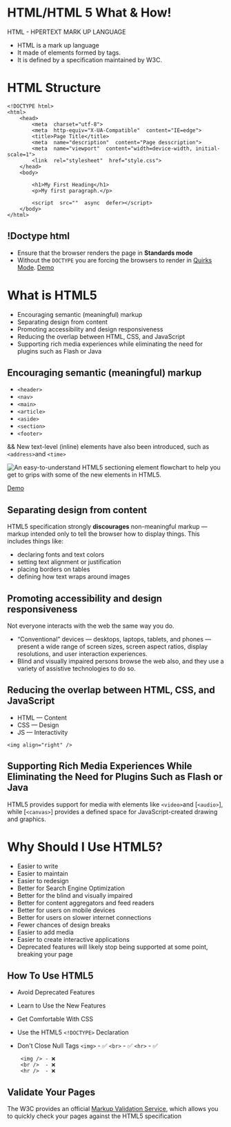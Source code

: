 # HTML/HTML 5 What & How!

  
HTML - HPERTEXT MARK UP LANGUAGE

 - HTML is a mark up language
 - It made of elements formed by tags.
 - It is defined by a specification maintained by W3C.

# HTML Structure

    <!DOCTYPE html>
    <html>
		<head>
			<meta  charset="utf-8">
			<meta  http-equiv="X-UA-Compatible"  content="IE=edge">
			<title>Page Title</title>
			<meta  name="description"  content="Page desscription">
			<meta  name="viewport"  content="width=device-width, initial-scale=1">
			<link  rel="stylesheet"  href="style.css">
		</head>
	    <body>

			<h1>My First Heading</h1>
			<p>My first paragraph.</p>
			
			<script  src=""  async  defer></script>
	    </body>
    </html>



## !Doctype html 

 - Ensure that the browser renders the page in **Standards mode**
 - Without the  `DOCTYPE`  you are forcing the browsers to render in  [Quirks Mode](http://en.wikipedia.org/wiki/Quirks_mode). [Demo](http://jkorpela.fi/quirks-mode.html#demo)

# What is HTML5

-   Encouraging semantic (meaningful) markup
-   Separating design from content
-   Promoting accessibility and design responsiveness
-   Reducing the overlap between HTML, CSS, and JavaScript
-   Supporting rich media experiences while eliminating the need for plugins such as Flash or Java


## Encouraging semantic (meaningful) markup

-   `<header>`
-   `<nav>`
-   `<main>`
-   `<article>`
-   `<aside>`
-   `<section>`
-   `<footer>`

&& 
New text-level (inline) elements have also been introduced, such as `<address>`and `<time>`

![An easy-to-understand HTML5 sectioning element flowchart to help you get to grips with some of the new elements in HTML5.](http://html5doctor.com/downloads/h5d-sectioning-flowchart.png)

[Demo](https://developer.mozilla.org/en-US/docs/Learn/HTML/Introduction_to_HTML/Document_and_website_structure)

## Separating design from content

HTML5 specification strongly  **discourages**  non-meaningful markup — markup intended only to tell the browser how to display things. This includes things like:

-   declaring fonts and text colors
-   setting text alignment or justification
-   placing borders on tables
-   defining how text wraps around images


## Promoting accessibility and design responsiveness

Not everyone interacts with the web the same way you do.

 - “Conventional” devices — desktops, laptops, tablets, and phones — present a wide range of screen sizes, screen aspect ratios, display resolutions, and user interaction experiences.
 - Blind and visually impaired persons browse the web also, and they use a variety of assistive technologies to do so.  
  

## Reducing the overlap between HTML, CSS, and JavaScript

-   HTML — Content
-   CSS — Design
-   JS — Interactivity

`<img align="right" />`

## Supporting Rich Media Experiences While Eliminating the Need for Plugins Such as Flash or Java  
  
HTML5 provides support for media with elements like `<video>`and [`<audio>`], while [`<canvas>`] provides a defined space for JavaScript-created drawing and graphics.



# Why Should I Use HTML5?
-   Easier to write
-   Easier to maintain
-   Easier to redesign
-   Better for Search Engine Optimization
-   Better for the blind and visually impaired
-   Better for content aggregators and feed readers
-   Better for users on mobile devices
-   Better for users on slower internet connections
-   Fewer chances of design breaks
-   Easier to add media
-   Easier to create interactive applications
-   Deprecated features will likely stop being supported at some point, breaking your page
 

## How To Use HTML5

 - Avoid Deprecated Features
 - Learn to Use the New Features
 - Get Comfortable With CSS
 - Use the HTML5  `<!DOCTYPE>`  Declaration
 - Don't Close Null Tags 
		`<img>`  - ✅
		`<br>`    - ✅
		`<hr>`    - ✅
		
		
		<img /> - ❌
		<br />  - ❌
		<hr />  - ❌


## Validate Your Pages

The W3C provides an official [Markup Validation Service](https://validator.w3.org/), which allows you to quickly check your pages against the HTML5 specification  
  
